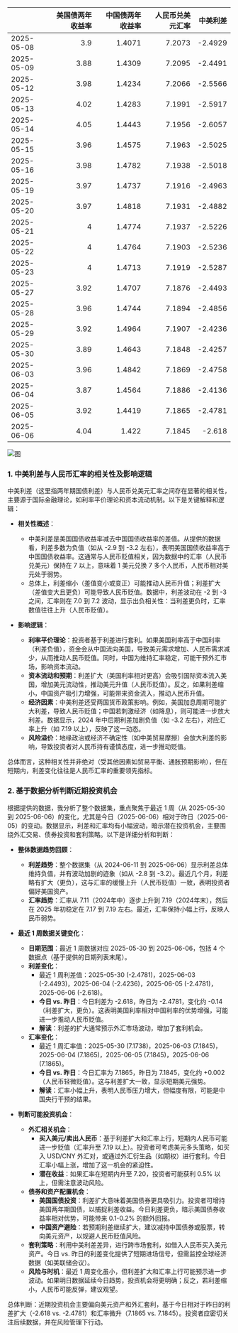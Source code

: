 |            |   美国债两年收益率 |   中国债两年收益率 |   人民币兑美元汇率 |   中美利差 |
|:-----------|-------------------:|-------------------:|-------------------:|-----------:|
| 2025-05-08 |               3.9  |             1.4071 |             7.2073 |    -2.4929 |
| 2025-05-09 |               3.88 |             1.4309 |             7.2095 |    -2.4491 |
| 2025-05-12 |               3.98 |             1.4234 |             7.2066 |    -2.5566 |
| 2025-05-13 |               4.02 |             1.4283 |             7.1991 |    -2.5917 |
| 2025-05-14 |               4.05 |             1.4443 |             7.1956 |    -2.6057 |
| 2025-05-15 |               3.96 |             1.4575 |             7.1963 |    -2.5025 |
| 2025-05-16 |               3.98 |             1.4782 |             7.1938 |    -2.5018 |
| 2025-05-19 |               3.97 |             1.4737 |             7.1916 |    -2.4963 |
| 2025-05-20 |               3.97 |             1.4818 |             7.1931 |    -2.4882 |
| 2025-05-21 |               4    |             1.4774 |             7.1937 |    -2.5226 |
| 2025-05-22 |               4    |             1.4764 |             7.1903 |    -2.5236 |
| 2025-05-23 |               4    |             1.4713 |             7.1919 |    -2.5287 |
| 2025-05-27 |               3.92 |             1.4707 |             7.1876 |    -2.4493 |
| 2025-05-28 |               3.96 |             1.4744 |             7.1894 |    -2.4856 |
| 2025-05-29 |               3.92 |             1.4964 |             7.1907 |    -2.4236 |
| 2025-05-30 |               3.89 |             1.4643 |             7.1848 |    -2.4257 |
| 2025-06-03 |               3.96 |             1.4842 |             7.1869 |    -2.4758 |
| 2025-06-04 |               3.87 |             1.4564 |             7.1886 |    -2.4136 |
| 2025-06-05 |               3.92 |             1.4419 |             7.1865 |    -2.4781 |
| 2025-06-06 |               4.04 |             1.422  |             7.1845 |    -2.618  |

![图](%s\interest_exchanget.png)

### 1. 中美利差与人民币汇率的相关性及影响逻辑

中美利差（这里指两年期国债利差）与人民币兑美元汇率之间存在显著的相关性，主要源于国际金融理论，如利率平价理论和资本流动机制。以下是关键解释和逻辑：

- **相关性概述**：
  - 中美利差是美国国债收益率减去中国国债收益率的差值。从提供的数据看，利差多数为负值（如从 -2.9 到 -3.2 左右），表明美国国债收益率高于中国国债收益率。这通常与人民币贬值相关，因为数据中的汇率（人民币兑美元）保持在 7 以上，意味着 1 美元兑换 7 多个人民币，人民币相对美元处于弱势。
  - 总体上，利差缩小（差值变小或变正）可能推动人民币升值；利差扩大（差值变大且更负）可能导致人民币贬值。数据中，利差波动在 -2 到 -3 之间，汇率则在 7.0 到 7.2 波动，显示出负相关性：当利差更负时，汇率数值往往上升（人民币贬值）。

- **影响逻辑**：
  - **利率平价理论**：投资者基于利差进行套利。如果美国利率高于中国利率（利差负值），资金会从中国流向美国，导致美元需求增加、人民币需求减少，从而推动人民币贬值。同时，中国为维持汇率稳定，可能干预外汇市场，影响资本流动。
  - **资本流动和预期**：利差扩大（美国利率相对更高）会吸引国际资本流入美国，增加美元流动性，推动美元升值（人民币贬值）。反之，如果利差缩小，中国资产吸引力增强，可能带来资金流入，推动人民币升值。
  - **经济因素**：中美利差还受两国货币政策影响。例如，美国加息周期可能扩大利差，导致人民币贬值；中国若刺激经济（如降息），则可能进一步放大利差。数据显示，2024 年中后期利差加剧负值（如 -3.2 左右），对应汇率上升（如 7.19 以上），反映了这一动态。
  - **风险溢价**：地缘政治或经济不确定性（如中美贸易摩擦）会放大利差的影响，导致投资者对人民币持有谨慎态度，进一步推动贬值。

总体而言，这种相关性并非绝对（受其他因素如贸易平衡、通胀预期影响），但在短期内，利差变化往往是人民币汇率的重要领先指标。

### 2. 基于数据分析判断近期投资机会

根据提供的数据，我分析了整个数据集，重点聚焦于最近 1 周（从 2025-05-30 到 2025-06-06）的变化，尤其是今日（2025-06-06）相对于昨日（2025-06-05）的变动。数据显示，利差和汇率均有小幅波动，暗示潜在投资机会，主要围绕外汇交易、债券投资和套利策略。以下是详细分析和判断：

- **整体数据趋势回顾**：
  - **利差趋势**：整个数据集（从 2024-06-11 到 2025-06-06）显示利差总体维持负值，并有波动加剧的迹象（如从 -2.8 到 -3.2）。最近几个月，利差略有扩大（更负），这与汇率的缓慢上升（人民币贬值）一致，表明投资者偏好美国资产。
  - **汇率趋势**：汇率从 7.11（2024年中）逐步上升到 7.19（2024年末），然后在 2025 年初稳定在 7.17 到 7.19 左右。最近，汇率保持小幅上行，反映人民币弱势。

- **最近 1 周数据关键变化**：
  - **日期范围**：最近 1 周数据对应 2025-05-30 到 2025-06-06，包括 4 个数据点（基于提供的日期列表末尾）。
  - **利差变化**：
    - 最近 1 周利差值：2025-05-30 (-2.4781)，2025-06-03 (-2.4493)，2025-06-04 (-2.4236)，2025-06-05 (-2.4781)，2025-06-06 (-2.618)。
    - **今日 vs. 昨日**：今日利差为 -2.618，昨日为 -2.4781，变化约 -0.14（利差扩大，更负）。这表明美国利率相对中国利率的优势增强，可能进一步推动人民币贬值。
    - **解读**：利差的扩大通常预示外汇市场波动，增加了套利机会。
  - **汇率变化**：
    - 最近 1 周汇率值：2025-05-30 (7.1738)，2025-06-03 (7.1845)，2025-06-04 (7.1865)，2025-06-05 (7.1845)，2025-06-06 (7.1865)。
    - **今日 vs. 昨日**：今日汇率为 7.1865，昨日为 7.1845，变化约 +0.002（人民币轻微贬值）。这与利差扩大一致，显示短期美元强势。
    - **解读**：汇率小幅上升，表明人民币压力增大，但幅度有限，可能是中国央行干预的结果。

- **判断可能投资机会**：
  - **外汇相关机会**：
    - **买入美元/卖出人民币**：基于利差扩大和汇率上行，短期内人民币可能进一步贬值（汇率升至 7.19 以上）。投资者可考虑美元多头策略，如买入 USD/CNY 外汇对，或通过外汇衍生品（如期权）进行套利。今日汇率小幅上涨，增加了这一机会的紧迫性。
    - **潜在收益**：如果汇率在短期内升至 7.20，投资者可能获利 0.5% 以上，但需注意波动风险。
  - **债券和资产配置机会**：
    - **美国国债投资**：利差扩大意味着美国债券更具吸引力。投资者可增持美国两年期国债，以捕捉利差收益。今日利差更负，暗示美国债券收益率相对优势，可能带来 0.1-0.2% 的额外回报。
    - **中国资产避险**：若预期利差继续扩大，建议减持中国债券或股票，转向美元资产，以规避人民币贬值风险。
  - **套利策略**：利用中美利差差异，进行跨市场套利，如借入人民币买入美元资产。今日 vs. 昨日的利差变化提供了短期进场信号，但需监控全球经济数据（如美联储会议）。
  - **风险与时机**：最近 1 周变化虽小，但利差扩大和汇率上行可能预示进一步波动。如果明日数据延续今日趋势，投资机会将更明确；反之，若利差缩小，人民币可能反弹，建议观望。

总体判断：近期投资机会主要偏向美元资产和外汇套利，基于今日相对于昨日的利差扩大（-2.618 vs. -2.4781）和汇率微升（7.1865 vs. 7.1845）。投资者应密切关注后续数据，并在风险管理下行动。